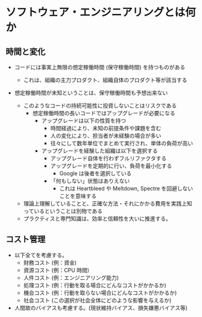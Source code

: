 # ソフトウェア・エンジニアリングとは何か

## 時間と変化

- コードには事実上無限の想定稼働時間 (保守稼働時間) を持つものがある
  - これは、組織の主力プロダクト、組織自体のプロダクト等が該当する
- 想定稼働時間が未知ということは、保守稼働時間も予想出来ない

  - このようなコードの持続可能性に投資しないことはリスクである
    - 想定稼働時間の長いコードではアップグレードが必要になる
      - アップグレードは以下の性質を持つ
        - 時間経過により、未知の前提条件や課題を含む
        - 人の変化により、担当者が未経験の場合が多い
        - 往々にして数年単位でまとめて実行され、単体の負荷が高い
      - アップグレードを経験した組織は以下を選択する
        - アップグレード自体を行わずフルリファクタする
        - アップグレードを定期的に行い、負荷を最小化する
          - Google は後者を選択している
        - 「何もしない」状態はありえない
          - これは Heartbleed や Meltdown, Spectre を回避しないことを意味する
  - 理論上理解していることと、正確な方法・それにかかる費用を実践上知っているということは別物である
  - プラクティスと専門知識は、効率と信頼性を大いに推進する。

## コスト管理

- 以下全てを考慮する。
  - 財務コスト (例：資金)
  - 資源コスト (例：CPU 時間)
  - 人件コスト (例：エンジニアリング能力)
  - 処理コスト (例：行動を取る場合にどんなコストがかかるか)
  - 機会コスト (例：行動を取らない場合にどんなコストがかかるか)
  - 社会コスト (この選択が社会全体にどのような影響を与えるか)
- 人間故のバイアスも考慮する。(現状維持バイアス、損失嫌悪バイアス等)
